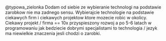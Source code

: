 @typowa_zielonka Dodam od siebie ze wybieranie technologi na podstawie zarobkow nie ma zadnego sensu. Wybierajcie technologie na podstawie ciekawych firm i ciekawych projektow ktore mozecie robic w okolicy. Ciekawy projekt / firma == 10x przyspieszony rozwoj a po 5-6 latach w programowaniu jak bedziecie dobrymi specjalistami to technologia / jezyk ma niewielkie znaczenia jesli chodzi o zarobki.
